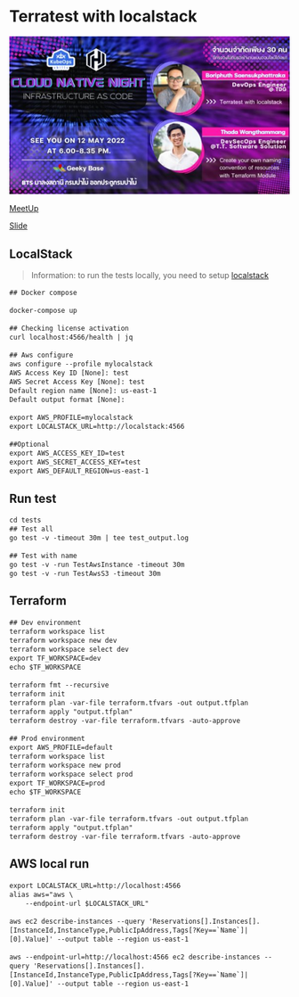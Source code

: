 # Terratest with localstack
![meetup](images/meetup.jpeg)

[MeetUp](https://www.meetup.com/bangkok-hashicorp-user-group/events/285735427/)

[Slide](https://docs.google.com/presentation/d/1K9RgCwA0Iegxz46gXw6trHoT8402jZTRKYw6WQUuR9k/edit?usp=sharing)
## LocalStack

> Information: to run the tests locally, you need to setup [localstack](https://docs.localstack.cloud/get-started/)

```
## Docker compose

docker-compose up

## Checking license activation
curl localhost:4566/health | jq

## Aws configure
aws configure --profile mylocalstack                                                        
AWS Access Key ID [None]: test
AWS Secret Access Key [None]: test
Default region name [None]: us-east-1
Default output format [None]:

export AWS_PROFILE=mylocalstack
export LOCALSTACK_URL=http://localstack:4566

##Optional
export AWS_ACCESS_KEY_ID=test
export AWS_SECRET_ACCESS_KEY=test
export AWS_DEFAULT_REGION=us-east-1
```
## Run test
```
cd tests
## Test all
go test -v -timeout 30m | tee test_output.log

## Test with name
go test -v -run TestAwsInstance -timeout 30m    
go test -v -run TestAwsS3 -timeout 30m    

```
## Terraform
```
## Dev environment
terraform workspace list
terraform workspace new dev
terraform workspace select dev
export TF_WORKSPACE=dev
echo $TF_WORKSPACE

terraform fmt --recursive
terraform init
terraform plan -var-file terraform.tfvars -out output.tfplan
terraform apply "output.tfplan"
terraform destroy -var-file terraform.tfvars -auto-approve

## Prod environment
export AWS_PROFILE=default
terraform workspace list
terraform workspace new prod
terraform workspace select prod
export TF_WORKSPACE=prod
echo $TF_WORKSPACE

terraform init
terraform plan -var-file terraform.tfvars -out output.tfplan
terraform apply "output.tfplan"
terraform destroy -var-file terraform.tfvars -auto-approve

```
## AWS local run
```
export LOCALSTACK_URL=http://localhost:4566
alias aws="aws \
    --endpoint-url $LOCALSTACK_URL"

aws ec2 describe-instances --query 'Reservations[].Instances[].[InstanceId,InstanceType,PublicIpAddress,Tags[?Key==`Name`]| [0].Value]' --output table --region us-east-1

aws --endpoint-url=http://localhost:4566 ec2 describe-instances --query 'Reservations[].Instances[].[InstanceId,InstanceType,PublicIpAddress,Tags[?Key==`Name`]| [0].Value]' --output table --region us-east-1
                                              
```